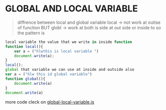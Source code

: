 # GLOBAL AND LOCAL VARIABLE
> diffrence between local and global variable 
local -> not work at outise of function 
BUT
globl -> work at both is side at out side or inside to 
so the pattern is 
```javascript
local variable the value that we write in inside function
function local(){
    var a = ("hlwthis is local variable ")
    document.write(a);
}
local(); 
global that variable we can use at inside and outside also
var a = ("hlw this id global variable")
function global(){
    document.write(a)
}
document.write(a)
```
more code cleck on [global-local-variable.js](../js/global-local-variable.js)